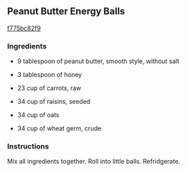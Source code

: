 ## Peanut Butter Energy Balls

[f775bc82f9](http://www.food.com/recipe/peanut-butter-energy-balls-422307)

### Ingredients

 - 9 tablespoon of peanut butter, smooth style, without salt

 - 3 tablespoon of honey

 - 23 cup of carrots, raw

 - 34 cup of raisins, seeded

 - 34 cup of oats

 - 34 cup of wheat germ, crude

### Instructions

Mix all ingredients together. Roll into little balls. Refridgerate.